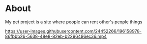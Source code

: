 # About
My pet project is a site where people can rent other's people things


https://user-images.githubusercontent.com/24452266/196158978-86fbbb26-5638-48e8-82eb-b2296496ec36.mp4

